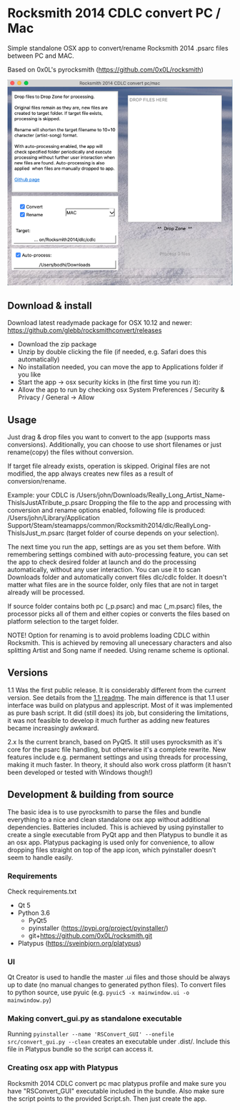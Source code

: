 # Rocksmith 2014 CDLC convert PC / Mac #
Simple standalone OSX app to convert/rename Rocksmith 2014 .psarc files between PC and MAC.

Based on 0x0L's pyrocksmith (https://github.com/0x0L/rocksmith)

![Screenshot](docs/screenshot.png)
## Download & install ##
Download latest readymade package for OSX 10.12 and newer: https://github.com/glebb/rocksmithconvert/releases

* Download the zip package
* Unzip by double clicking the file (if needed, e.g. Safari does this automatically)
* No installation needed, you can move the app to Applications folder if you like
* Start the app -> osx security kicks in (the first time you run it):
* Allow the app to run by checking osx System Preferences / Security & Privacy / General -> Allow

## Usage ##
Just drag & drop files you want to convert to the app (supports mass conversions).
Additionally, you can choose to use short filenames or just rename(copy) the files without conversion.

If target file already exists, operation is skipped. Original files are not modified, the app always
creates new files as a result of conversion/rename.

Example: your CDLC is /Users/john/Downloads/Really_Long_Artist_Name-ThisIsJustATribute_p.psarc
Dropping the file to the app and processing with conversion and rename options enabled, 
following file is produced: /Users/john/Library/Application Support/Steam/steamapps/common/Rocksmith2014/dlc/ReallyLong-ThisIsJust_m.psarc
(target folder of course depends on your selection).

The next time you run the app, settings are as you set them before. With remembering settings combined with
auto-processing feature, you can set the app to check desired folder at launch and do the processing automatically,
without any user interaction. You can use it to scan Downloads folder and automatically convert
files dlc/cdlc folder. It doesn't matter what files are in the source folder, only files that are
not in target already will be processed.

If source folder contains both pc (_p.psarc) and mac (_m.psarc) files, the processor picks all of them
and either copies or converts the files based on platform selection to the target folder.

NOTE! Option for renaming is to avoid problems loading CDLC within Rocksmith. 
This is achieved by removing all unecessary characters and also splitting Artist and Song name
if needed. Using rename scheme is optional.

## Versions ##

1.1 Was the first public release. It is considerably different from the current version. See details from the
[1.1 readme](https://github.com/glebb/rocksmithconvert/blob/v1.1/README.md). The main difference is that 1.1
user interface was build on platypus and applescript. Most of it was implemented as pure bash script.
It did (still does) its job, but considering the limitations, it was not feasible to develop it much further as
adding new features became increasingly awkward.

2.x Is the current branch, based on PyQt5. It still uses pyrocksmith as it's core for the psarc file handling,
but otherwise it's a complete rewrite. New features include e.g. permanent settings and using threads for
processing, making it much faster. In theory, it should also work cross platform (it hasn't been developed or tested
with Windows though!)

## Development & building from source ##
The basic idea is to use pyrocksmith to parse the files and
bundle everything to a nice and clean standalone osx app without additional
dependencies. Batteries included. This is achieved
by using pyinstaller to create a single executable from PyQt app and then Platypus to 
bundle it as an osx app. Platypus packaging is used only for convenience,
to allow dropping files straight on top of the app icon, which pyinstaller doesn't seem to handle easily.

### Requirements ###
Check requirements.txt
* Qt 5
* Python 3.6
   * PyQt5
   * pyinstaller (https://pypi.org/project/pyinstaller/)
   * git+https://github.com/0x0L/rocksmith.git
* Platypus (https://sveinbjorn.org/platypus)

### UI ###
Qt Creator is used to handle the master .ui files and those should be always up to date (no manual changes to generated python files). 
To convert files to python source, use pyuic (e.g. `pyuic5 -x mainwindow.ui -o mainwindow.py`)

### Making convert_gui.py as standalone executable ###
Running `pyinstaller --name 'RSConvert_GUI' --onefile src/convert_gui.py --clean` creates an executable under .dist/.
Include this file in Platypus bundle so the script can access it.

### Creating osx app with Platypus ###
Rocksmith 2014 CDLC convert pc mac platypus profile and make sure you have "RSConvert_GUI" executable included in the bundle. Also make sure the script points to the provided Script.sh. Then just create the app.


